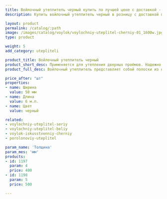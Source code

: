 ```yaml
---
title: Войлочный утеплитель черный купить по лучшей цене с доставкой - Поролоныч
description: Купить войлочный утеплитель черный в розницу с доставкой по Москве в интернет-магазине Поролоныча.

layout: product
permalink: /catalog/:path
image: /images/catalog/voylok/voylochniy-uteplitel-cherniy-01_1600w.jpg
type: product

weight: 5
add_category: utepliteli

product_title: Войлочный утеплитель черный
product_short_desc: Применяется для утепления дверных проёмов. Надежно защищает от сквозняков и попадания холодного воздуха в помещение.
product_full_desc: Войлочный утеплитель представляет собой полоски из натурального войлока шириной 50 мм. Используется для утепления дверей и окон. Обладает отличными тепло- и звукоизоляционными свойствами.

price_after: "шт"
properties:
- name: Ширина
  value: 50 мм
- name: Длина
  value: 6 м.п.
- name: Цвет
  value: черный

related:
- voylochniy-uteplitel-seriy
- voylochniy-uteplitel-beliy
- voylok-iskusstvenniy-cherniy
- porolonoviy-uteplitel

param_name: 'Толщина'
param_mes: 'мм'
products:
- id: 1197
  param: 4
  price: 400
- id: 1198
  param: 5
  price: 500

---
```

